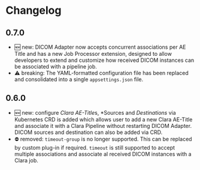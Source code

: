 # Changelog

## 0.7.0
* :new: new: DICOM Adapter now accepts concurrent associations per AE Title and has a new Job Processor extension, designed
to allow developers to extend and customize how received DICOM instances can be associated with a pipeline job.
* :warning: breaking: The YAML-formatted configuration file has been replaced and consolidated into a single `appsettings.json` file.



## 0.6.0

* :new: new: configure *Clara AE-Title*s, *Sources and *Destinations* via Kubernetes CRD is added which allows user to add a new Clara AE-Title and 
associate it with a Clara Pipeline without restarting DICOM Adapter.  DICOM sources and destination can also be added via CRD.
* :no_entry: removed: `timeout-group` is no longer supported.  This can be replaced by custom plug-in if required.  `timeout` is still supported
to accept multiple associations and associate al received DICOM instances with a Clara job.

